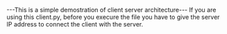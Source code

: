
---This is a simple demostration of client server architecture---
If you are using this client.py, before you execure the file you have to give the server IP address to connect the client with the server.
